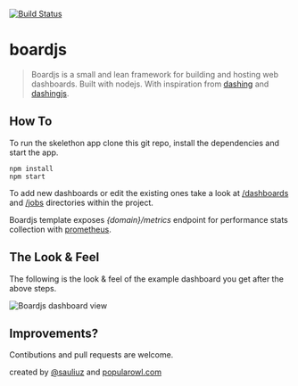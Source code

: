 [![Build Status](https://travis-ci.org/sauliuz/boardjs.svg?branch=master)](https://travis-ci.org/sauliuz/boardjs)

# boardjs

> Boardjs is a small and lean framework for building and hosting web dashboards. Built with nodejs. With inspiration from [dashing](http://dashing.io/) and [dashingjs](https://github.com/fabiocaseri/dashing-js).

## How To

To run the skelethon app clone this git repo, install the dependencies and start the app.

    npm install
    npm start

To add new dashboards or edit the existing ones take a look at [/dashboards](/dashboards) and [/jobs](/jobs) directories within the project.

Boardjs template exposes *{domain}/metrics* endpoint for performance stats collection with [prometheus](https://prometheus.io/).
  
## The Look & Feel

The following is the look & feel of the example dashboard you get after the above steps.

![Boardjs dashboard view](https://github.com/sauliuz/dashing-app/blob/master/public/example-dashboard.png "Boardjs dashboard view")

## Improvements?

Contibutions and pull requests are welcome.

created by [@sauliuz](https://twitter.com/sauliuz) and [popularowl.com](http://www.popularowl.com "apis made simple")
